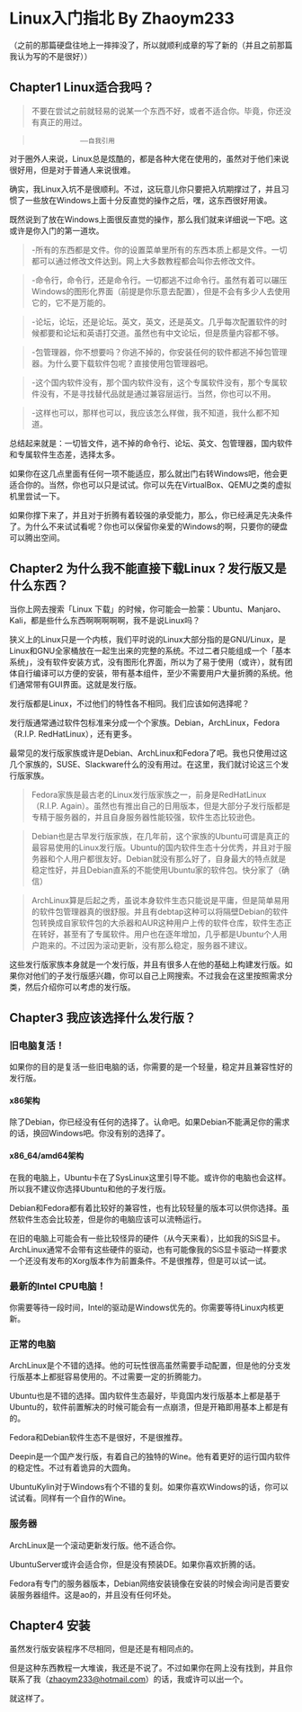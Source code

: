 # Linux入门指北 By Zhaoym233 

（之前的那篇硬盘往地上一摔摔没了，所以就顺利成章的写了新的（并且之前那篇我认为写的不是很好））

## Chapter1 Linux适合我吗？

> 不要在尝试之前就轻易的说某一个东西不好，或者不适合你。毕竟，你还没有真正的用过。

>                 ——自我引用

对于圈外人来说，Linux总是炫酷的，都是各种大佬在使用的，虽然对于他们来说很好用，但是对于普通人来说很难。

确实，我Linux入坑不是很顺利。不过，这玩意儿你只要把入坑期撑过了，并且习惯了一些放在Windows上面十分反直觉的操作之后，嘿，这东西很好用诶。

既然说到了放在Windows上面很反直觉的操作，那么我们就来详细说一下吧。这或许是你入门的第一道坎。

> -所有的东西都是文件。你的设置菜单里所有的东西本质上都是文件。一切都可以通过修改文件达到。网上大多数教程都会叫你去修改文件。

> -命令行，命令行，还是命令行。一切都逃不过命令行。虽然有着可以碾压Windows的图形化界面（前提是你乐意去配置），但是不会有多少人去使用它的，它不是万能的。

> -论坛，论坛，还是论坛。英文，英文，还是英文。几乎每次配置软件的时候都要和论坛和英语打交道。虽然也有中文论坛，但是质量内容都不够。

> -包管理器，你不想要吗？你逃不掉的，你安装任何的软件都逃不掉包管理器。为什么要下载软件包呢？直接使用包管理器吧。

> -这个国内软件没有，那个国内软件没有，这个专属软件没有，那个专属软件没有，不是寻找替代品就是通过兼容层运行。当然，你也可以不用。

> -这样也可以，那样也可以，我应该怎么样做，我不知道，我什么都不知道。

总结起来就是：一切皆文件，逃不掉的命令行、论坛、英文、包管理器，国内软件和专属软件生态差，选择太多。

如果你在这几点里面有任何一项不能适应，那么就出门右转Windows吧，他会更适合你的。当然，你也可以只是试试。你可以先在VirtualBox、QEMU之类的虚拟机里尝试一下。

如果你撑下来了，并且对于折腾有着较强的承受能力，那么，你已经满足先决条件了。为什么不来试试看呢？你也可以保留你亲爱的Windows的啊，只要你的硬盘可以腾出空间。

## Chapter2 为什么我不能直接下载Linux？发行版又是什么东西？

当你上网去搜索「Linux 下载」的时候，你可能会一脸蒙：Ubuntu、Manjaro、Kali，都是些什么东西啊啊啊啊啊，我不是说Linux吗？

狭义上的Linux只是一个内核，我们平时说的Linux大部分指的是GNU/Linux，是Linux和GNU全家桶放在一起生出来的完整的系统。不过二者只能组成一个「基本系统」，没有软件安装方式，没有图形化界面，所以为了易于使用（或许），就有团体自行编译可以方便的安装，带有基本组件，至少不需要用户大量折腾的系统。他们通常带有GUI界面。这就是发行版。

发行版都是Linux，不过他们的特性各不相同。我们应该如何选择呢？

发行版通常通过软件包标准来分成一个个家族。Debian，ArchLinux，Fedora（R.I.P. RedHatLinux），还有更多。

最常见的发行版家族或许是Debian、ArchLinux和Fedora了吧。我也只使用过这几个家族的，SUSE、Slackware什么的没有用过。在这里，我们就讨论这三个发行版家族。

> Fedora家族是最古老的Linux发行版家族之一，前身是RedHatLinux（R.I.P. Again）。虽然也有推出自己的日用版本，但是大部分子发行版都是专精于服务器的，并且自身服务器性能较强，软件生态比较逊色。

> Debian也是古早发行版家族，在几年前，这个家族的Ubuntu可谓是真正的最容易使用的Linux发行版。Ubuntu的国内软件生态十分优秀，并且对于服务器和个人用户都很友好。Debian就没有那么好了，自身最大的特点就是稳定性好，并且Debian直系的不能使用Ubuntu家的软件包。快分家了（确信）

> ArchLinux算是后起之秀，虽说本身软件生态只能说是平庸，但是简单易用的软件包管理器真的很舒服。并且有debtap这种可以将隔壁Debian的软件包转换成自家软件包的大杀器和AUR这种用户上传的软件仓库，软件生态正在转好，甚至有了专属软件。用户也在逐年增加，几乎都是Ubuntu个人用户跑来的。不过因为滚动更新，没有那么稳定，服务器不建议。


这些发行版家族本身就是一个发行版，并且有很多人在他的基础上构建发行版。如果你对他们的子发行版感兴趣，你可以自己上网搜索。不过我会在这里按照需求分类，然后介绍你可以考虑的发行版。

## Chapter3 我应该选择什么发行版？

### 旧电脑复活！

如果你的目的是复活一些旧电脑的话，你需要的是一个轻量，稳定并且兼容性好的发行版。

#### x86架构

除了Debian，你已经没有任何的选择了。认命吧。如果Debian不能满足你的需求的话，换回Windows吧。你没有别的选择了。

#### x86_64/amd64架构

在我的电脑上，Ubuntu卡在了SysLinux这里引导不能。或许你的电脑也会这样。所以我不建议你选择Ubuntu和他的子发行版。

Debian和Fedora都有着比较好的兼容性，也有比较轻量的版本可以供你选择。虽然软件生态会比较差，但是你的电脑应该可以流畅运行。

在旧的电脑上可能会有一些比较怪异的硬件（从今天来看），比如我的SiS显卡。ArchLinux通常不会带有这些硬件的驱动，也有可能像我的SiS显卡驱动一样要求一个还没有发布的Xorg版本作为前置条件。不是很推荐，但是可以试一试。

### 最新的Intel CPU电脑！

你需要等待一段时间，Intel的驱动是Windows优先的。你需要等待Linux内核更新。

### 正常的电脑

ArchLinux是个不错的选择。他的可玩性很高虽然需要手动配置，但是他的分支发行版基本上都挺容易使用的。不过需要一定的折腾能力。

Ubuntu也是不错的选择。国内软件生态最好，毕竟国内发行版基本上都是基于Ubuntu的，软件前置解决的时候可能会有一点崩溃，但是开箱即用基本上都是有的。

Fedora和Debian软件生态不是很好，不是很推荐。

Deepin是一个国产发行版，有着自己的独特的Wine。他有着更好的运行国内软件的稳定性。不过有着诡异的大圆角。

UbuntuKylin对于Windows有个不错的复刻。如果你喜欢Windows的话，你可以试试看。同样有一个自作的Wine。

### 服务器

ArchLinux是一个滚动更新发行版。他不适合你。

UbuntuServer或许会适合你，但是没有预装DE。如果你喜欢折腾的话。

Fedora有专门的服务器版本，Debian网络安装镜像在安装的时候会询问是否要安装服务器组件。这是ao的，并且没有任何坏处。

## Chapter4 安装

虽然发行版安装程序不尽相同，但是还是有相同点的。

但是这种东西教程一大堆诶，我还是不说了。不过如果你在网上没有找到，并且你联系了我（zhaoym233@hotmail.com）的话，我或许可以出一个。

就这样了。

